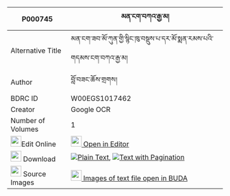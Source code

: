 |P000745|མན་ངག་བཀའ་རྒྱ་མ། 
| --- | --- 
|Alternative Title |མན་ངག་ཟབ་མོ་ཀུན་གྱི་སྙིང་ཁུ་བསྡུས་པ་དར་མོ་སྨན་རམས་པའི་གདམས་ངག་བཀའ་རྒྱ་མ།
|Author| བློ་བཟང་ཆོས་གྲགས།
|BDRC ID | W00EGS1017462
|Creator | Google OCR
|Number of Volumes| 1
|<img width="25" src="https://img.icons8.com/color/25/000000/edit-property.png">Edit Online| [<img width="25" src="https://avatars.githubusercontent.com/u/45091458?s=200&v=4"> Open in Editor](http://editor.openpecha.org/P000745)
|<img width="25" src="https://img.icons8.com/fluent/48/000000/download-2.png"/>  Download | [![](https://img.icons8.com/color/20/000000/txt.png)Plain Text](https://github.com/Openpecha/P000745/releases/download/v1/mengak_ka_gyama_plain_P000745.zip), [![](https://img.icons8.com/color/20/000000/txt.png)Text with Pagination](https://github.com/Openpecha/P000745/releases/download/v1/mengak_ka_gyama_pages_P000745.zip)
|<img width="25" src="https://img.icons8.com/plasticine/100/000000/pictures-folder.png"/>  Source Images | [<img width="25" src="https://library.bdrc.io/icons/BUDA-small.svg"> Images of text file open in BUDA](https://library.bdrc.io/show/bdr:W00EGS1017462)